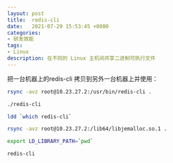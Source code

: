 ```yaml
---
layout: post
title:  redis-cli 
date:   2021-07-29 15:53:45 +0800
categories:
- 研发效能
tags:
- Linux
description: 在不同的 Linux 主机间共享二进制可执行文件
---
```


把一台机器上的redis-cli 拷贝到另外一台机器上并使用：

```bash
rsync -avz root@10.23.27.2:/usr/bin/redis-cli .

./redis-cli

ldd `which redis-cli`

rsync -avz root@10.23.27.2:/lib64/libjemalloc.so.1 .

export LD_LIBRARY_PATH=`pwd`

redis-cli
```
